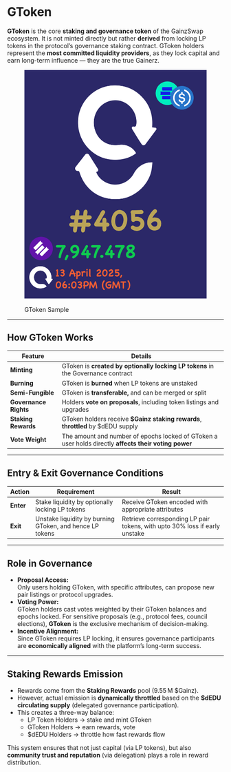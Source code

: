 # GToken

**GToken** is the core **staking and governance token** of the GainzSwap ecosystem. It is not minted directly but rather **derived** from locking LP tokens in the protocol’s governance staking contract. GToken holders represent the **most committed liquidity providers**, as they lock capital and earn long-term influence — they are the true Gainerz.

<figure><img src="../.gitbook/assets/4056.png" alt=""><figcaption><p>GToken Sample</p></figcaption></figure>

***

## How GToken Works

| Feature               | Details                                                                                               |
| --------------------- | ----------------------------------------------------------------------------------------------------- |
| **Minting**           | GToken is **created by optionally locking LP tokens** in the Governance contract                      |
| **Burning**           | GToken is **burned** when LP tokens are unstaked                                                      |
| **Semi-Fungible**     | GToken is **transferable,** and can be merged or split                                                |
| **Governance Rights** | Holders **vote on proposals**, including token listings and upgrades                                  |
| **Staking Rewards**   | GToken holders receive **$Gainz staking rewards**, **throttled** by $dEDU supply                      |
| **Vote Weight**       | The amount and number of epochs locked of GToken a user holds directly **affects their voting power** |

***

## Entry & Exit Governance Conditions

| Action    | Requirement                                              | Result                                                                     |
| --------- | -------------------------------------------------------- | -------------------------------------------------------------------------- |
| **Enter** | Stake liquidity by optionally locking LP tokens          | Receive GToken encoded with appropriate attributes                         |
| **Exit**  | Unstake liquidity by burning GToken, and hence LP tokens | Retrieve corresponding LP pair tokens, with upto 30% loss if early unstake |

***

## Role in Governance

* **Proposal Access:**\
  Only users holding GToken, with specific attributes, can propose new pair listings or protocol upgrades.
* **Voting Power:**\
  GToken holders cast votes weighted by their GToken balances and epochs locked. For sensitive proposals (e.g., protocol fees, council elections), **GToken** is the exclusive mechanism of decision-making.
* **Incentive Alignment:**\
  Since GToken requires LP locking, it ensures governance participants are **economically aligned** with the platform’s long-term success.

***

## Staking Rewards Emission

* Rewards come from the **Staking Rewards** pool (9.55 M $Gainz).
* However, actual emission is **dynamically throttled** based on the **$dEDU circulating supply** (delegated governance participation).
* This creates a three-way balance:
  * LP Token Holders → stake and mint GToken
  * GToken Holders → earn rewards, vote
  * $dEDU Holders → throttle how fast rewards flow

This system ensures that not just capital (via LP tokens), but also **community trust and reputation** (via delegation) plays a role in reward distribution.

####
